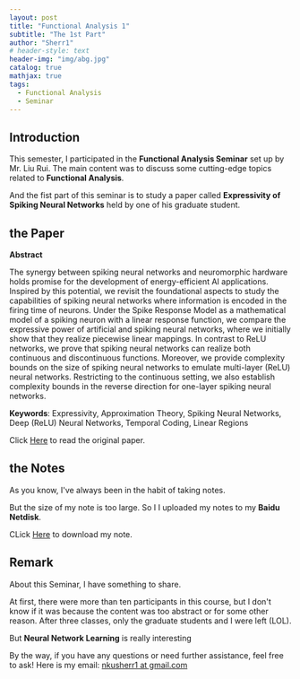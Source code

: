 ```yaml
---
layout: post
title: "Functional Analysis 1"
subtitle: "The 1st Part"
author: "Sherr1"
# header-style: text
header-img: "img/abg.jpg"
catalog: true
mathjax: true
tags:
  - Functional Analysis
  - Seminar
---
```


## Introduction
This semester, I participated in the **Functional Analysis Seminar** set up by Mr. Liu Rui. The main content was to discuss some cutting-edge topics related to **Functional Analysis**.

And the fist part of this seminar is to study a paper called **Expressivity of Spiking Neural Networks** held by one of his  graduate student.

## the Paper
**Abstract**

The synergy between spiking neural networks and neuromorphic hardware holds promise for the development of energy-efficient AI applications. Inspired by this potential, we revisit the foundational aspects to study the capabilities of spiking neural networks where information is encoded in the firing time of neurons. Under the Spike Response Model as a mathematical model of a spiking neuron with a linear response function, we compare the expressive power of artificial and spiking neural networks, where we initially show that they realize piecewise linear mappings. In contrast to ReLU networks, we prove that spiking neural networks can realize both continuous and discontinuous functions. Moreover, we provide complexity bounds on the size of spiking neural networks to emulate multi-layer (ReLU) neural networks. Restricting to the continuous setting, we also establish complexity bounds in the reverse direction for one-layer spiking neural networks.

**Keywords**: Expressivity, Approximation Theory, Spiking Neural Networks, Deep (ReLU) Neural Networks, Temporal Coding, Linear Regions

Click [Here](/files/Seminar/Paper1.pdf) to read the original paper.

## the Notes
As you know, I've always been in the habit of taking notes.

 But the size of my note is too large. So I I uploaded my notes to my **Baidu Netdisk**.

CLick [Here](https://pan.baidu.com/s/1pa_I0RlgI3HsuiJjmbSNsQ?pwd=24yk) to download my note.

## Remark
About this Seminar, I have something to share.

At first, there were more than ten participants in this course, but I don't know if it was because the content was too abstract or for some other reason. After three classes, only the graduate students and I were left (LOL).

But **Neural Network Learning** is really interesting

By the way, if you have any questions or need further assistance, feel free to ask! Here is my email: [nkusherr1 at gmail.com](mailto:nkusherr1@gmail.com)
